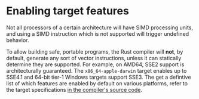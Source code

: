 # Enabling target features

Not all processors of a certain architecture will have SIMD processing units,
and using a SIMD instruction which is not supported will trigger undefined behavior.

To allow building safe, portable programs, the Rust compiler will **not**, by default,
generate any sort of vector instructions, unless it can statically determine
they are supported. For example, on AMD64, SSE2 support is architecturally guaranteed.
The `x86_64-apple-darwin` target enables up to SSE4.1 and 64-bit tier-1 Windows targets support SSE3. The get a defintive list of
which features are enabled by default on various platforms, refer to the target
specifications [in the compiler's source code][targets].

[targets]: https://github.com/rust-lang/rust/tree/master/src/librustc_target/spec
